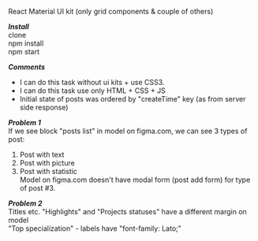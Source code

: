 React Material UI kit (only grid components & couple of others)<br />

***Install***<br />
clone<br />
npm install<br />
npm start<br />

***Comments***<br />
- I can do this task without ui kits + use CSS3.<br />
- I can do this task use only HTML + CSS + JS<br />
- Initial state of posts was ordered by "createTime" key (as from server side response)<br />


***Problem 1***<br />
If we see block "posts list" in model on figma.com, we can see 3 types of post:<br />
1. Post with text<br />
2. Post with picture<br />
3. Post with statistic<br />
Model on figma.com doesn't have modal form (post add form) for type of post #3.<br />

***Problem 2***<br />
Titles etc. "Highlights" and "Projects statuses" have a different margin on model<br />
"Top specialization" - labels have "font-family: Lato;"
